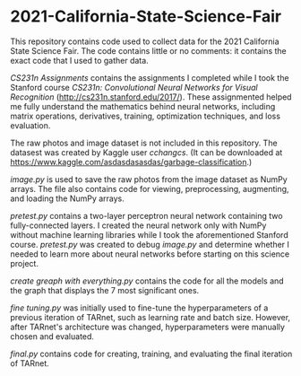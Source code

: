 # 2021-California-State-Science-Fair
This repository contains code used to collect data for the 2021 California State Science Fair. The code contains little or no comments: it contains the exact code that I used to gather data. 

_CS231n Assignments_ contains the assignments I completed while I took the Stanford course _CS231n: Convolutional Neural Networks for Visual Recognition_ (http://cs231n.stanford.edu/2017/). These assignmented helped me fully understand the mathematics behind neural networks, including matrix operations, derivatives, training, optimization techniques, and loss evaluation.

The raw photos and image dataset is not included in this repository. The datasest was created by Kaggle user _cchangcs_. (It can be downloaded at https://www.kaggle.com/asdasdasasdas/garbage-classification.)

_image.py_ is used to save the raw photos from the image dataset as NumPy arrays. The file also contains code for viewing, preprocessing, augmenting, and loading the NumPy arrays. 

_pretest.py_ contains a two-layer perceptron neural network containing two fully-connected layers. I created the neural network only with NumPy without machine learning libraries while I took the aforementioned Stanford course. _pretest.py_ was created to debug _image.py_ and determine whether I needed to learn more about neural networks before starting on this science project. 

_create greaph with everything.py_ contains the code for all the models and the graph that displays the 7 most significant ones. 

_fine tuning.py_ was initially used to fine-tune the hyperparameters of a previous iteration of TARnet, such as learning rate and batch size. However, after TARnet's architecture was changed, hyperparameters were manually chosen and evaluated.

_final.py_ contains code for creating, training, and evaluating the final iteration of TARnet. 
